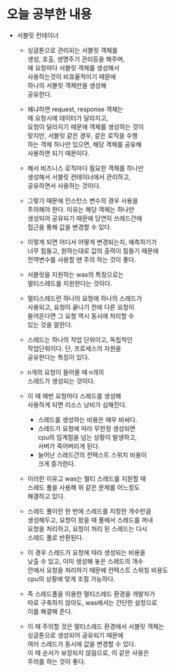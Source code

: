 # 오늘 공부한 내용       
* 서블릿 컨테이너      
  * 싱글톤으로 관리되는 서블릿 객체를     
    생성, 호출, 생명주기 관리등을 해주며,      
    매 요청마다 서블릿 객체를 생성해서     
    사용하는것이 비효율적이기 때문에     
    하나의 서블릿 객체만을 생성해    
    공유한다.    
    
  * 왜냐하면 request, response 객체는   
    매 요청시에 데이터가 달라지고,    
    요청이 달라지기 때문에 객체를 생성하는 것이    
    맞지만, 서블릿 같은 경우, 같은 로직을 수행    
    하는 객체 하나만 있으면, 해당 객체를 공유해    
    사용하면 되기 때문이다.      
    
  * 해서 비즈니스 로직마다 필요한 객체를 하나만    
    생성해서 서블릿 컨테이너에서 관리하고,    
    공유하면서 사용하는 것이다.     
    
  * 그렇기 때문에 인스턴스 변수의 경우 사용을     
    주의해야 한다. 이유는 해당 객체는 하나만    
    생성되어 공유되기 때문에 당연히 쓰레드간에    
    접근을 통해 값을 변경할 수 있다.     
    
  * 이렇게 되면 어디서 어떻게 변경되는지, 예측하기가   
    너무 힘들고, 원하는대로 값의 출력이 힘들기 때문에      
    전역변수를 사용할 땐 주의 하는 것이 좋다.     
    
  * 서블릿을 지원하는 was의 특징으로는    
    멀티스레드를 지원한다는 것이다.    
    
  * 멀티스레드란 하나의 요청에 하나의 스레드가    
    사용되고, 요청이 끝나기 전에 다른 요청이     
    들어온다면 그 요청 역시 동시에 처리할 수     
    있는 것을 말한다.   
    
  * 스레드는 하나의 작업 단위이고, 독립적인    
    작업단위이다. 단, 프로세스의 자원을     
    공유한다는 특징이 있다.     
    
  * n개의 요청이 들어올 때 n개의    
    스레드가 생성되는 것이다.    
    
  * 이 때 매번 요청마다 스레드를 생성해   
    사용하게 되면 리소스 낭비가 심해진다.     
      * 스레드를 생성하는 비용은 매우 비싸다.    
      * 스레드가 요청에 따라 무한정 생성되면     
        cpu의 임계점을 넘는 상황이 발생하고,     
        서버가 죽어버리게 된다.    
      * 늘어난 스레드간의 컨텍스트 스위치 비용이    
        크게 증가한다.     
        
  * 이러한 이유고 was는 멀티 스레드를 지원할 때     
    스레드 풀을 사용해 위 같은 문제를 어느정도    
    해결하고 있다.    
    
  * 스레드 풀이란 한 번에 스레드를 지정한 개수만큼    
    생성해두고, 요청이 왔을 때 풀에서 스레드를 꺼내     
    요청을 처리하고, 요청이 처리 된 스레드는 다시    
    스레드 풀로 반환된다.     
    
  * 이 경우 스레드가 요청에 따라 생성되는 비용을    
    낮출 수 있고, 이미 생성해 놓은 스레드의 개수    
    안에서 요청을 처리하기 때문에 컨텍스트 스위칭 비용도     
    cpu의 상황에 맞게 조절 가능하다.      
    
  * 즉 스레드풀을 이용한 멀티스레드 환경을 개발자가    
    따로 구축하지 않아도, was에서는 간단한 설정으로     
    이를 해결해 준다.   
    
  * 이 때 주의할 것은 멀티스레드 환경에서 서블릿 객체는     
    싱글톤으로 생성되어 공유되기 때문에         
    여러 스레드가 동시에 값을 변경할 수 있다.    
    이 때 순서가 보장되지 않음으로, 이 같은 사용은    
    주의를 하는 것이 좋다.     
